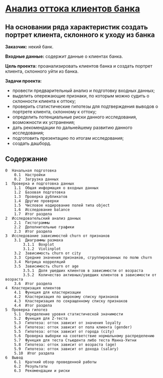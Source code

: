 # [Анализ оттока клиентов банка](https://github.com/Nanobelka/Yandex_Praktikum/blob/main/bank_churn/bank_churn.ipynb)
## На основании ряда характеристик создать портрет клиента, склонного к уходу из банка

**Заказчик:** некий банк.

**Входные данные:** содержит данные о клиентах банка.

**Цель проекта:** проанализировать клиентов банка и создать портрет клиента, склонного уйти из банка.

**Задачи проекта:**

- провести предварительный анализ и подготовку входных данных;
- выделить опережающие признаки, по которым можно судить о склонности клиента к оттоку;
- проверить статистические гипотезы для подтверждения выводов о портрете клиента, склонному к оттоку;
- определить потенциальные риски данного исследования, возможности их устранения;  
- дать рекомендации по дальнейшему развитию данного исследования;
- подготовить презентацию по итогам исследования;
- создать дашборд.

## Содержание

    0  Начальная подготовка
        0.1  Настройки
        0.2  Загрузка данных
    1  Проверка и подготовка данных
        1.1  Общая информация о входных данных
        1.2  Базовая подготовка
        1.3  Проверка дубликатов
        1.4  Другие проверки
        1.5  Числовое кодирование полей типа object
        1.6  Исследование balance
        1.7  Итог раздела
    2  Исследовательский анализ данных
        2.1  Гистограммы
        2.2  Дополнительные графики
        2.3  Итог раздела
    3  Исследование зависимостей churn от признаков
        3.1  Диаграммы размаха
            3.1.1  Boxplot
            3.1.2  Violinplot
        3.2  Зависимость churn от city
        3.3  Cредние значения признаков, сгруппированных по полю churn
        3.4  Матрица корреляций
        3.5  Зависимость churn от age
            3.5.1  Доля ушедших клиентов в зависимости от возраста
            3.5.2  Количество активных/ушедших клиентов в зависимости от возраста
        3.6  Итог раздела
    4  Кластеризация клиентов
        4.1  Функция для кластеризации
        4.2  Кластеризация по широкому списку признаков
        4.3  Кластеризация по сокращенному списку признаков
        4.4  Итог раздела
    5  Проверка гипотез
        5.1  Определение уровня статистической значимости
        5.2  Функция для Z-теста
        5.3  Гипотеза: отток зависит от значения loyalty
        5.4  Гипотеза: отток зависит от пола клиента (gender)
        5.5  Гипотеза: отток зависит от города (city)
        5.6  Проверка выборки на соответствие нормальному распределению
        5.7  Функция для теста Стьюдента либо теста Манна-Уитни
        5.8  Гипотеза: отток зависит от возраста (age)
        5.9  Гипотеза: отток зависит от дохода (salary)
        5.10  Итог раздела
    6  Вывод
        6.1  Краткий обзор проведенной работы
        6.2  Результаты
        6.3  Рекомендации и риски
